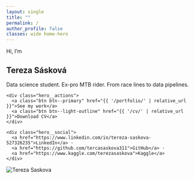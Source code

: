 ```yaml
---
layout: single
title: ""
permalink: /
author_profile: false
classes: wide home-hero
---
```


<section class="hero">
  <div class="hero__content">
    <p class="eyebrow">Hi, I’m</p>
    <h1>Tereza <span class="accent">Sásková</span></h1>
    <p class="lead">Data science student. Ex-pro MTB rider. From race lines to data pipelines.</p>

    <div class="hero__actions">
      <a class="btn btn--primary" href="{{ '/portfolio/' | relative_url }}">See my work</a>
      <a class="btn btn--light-outline" href="{{ '/cv/' | relative_url }}">Download CV</a>
    </div>

    <div class="hero__social">
      <a href="https://www.linkedin.com/in/tereza-saskova-527326235">LinkedIn</a> ·
      <a href="https://github.com/tercasaskova311">GitHub</a> ·
      <a href="https://www.kaggle.com/terezasaskova">Kaggle</a>
    </div>
  </div>

  <div class="hero__image">
    <img src="{{ '/images/profile.jpg' | relative_url }}" alt="Tereza Saskova">
  </div>
</section>

